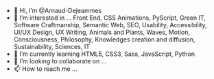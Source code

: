 - 👋 Hi, I’m @Arnaud-Dejeammes
- 👀 I’m interested in ... Front End, CSS Animations, PyScript, Green IT, Software Craftmanship, Semantic Web, SEO, Usability, Accessibility, UI/UX Design, UX Writing, Animals and Plants, Waves, Motion, Consciousness, Philosophy, Knowledges creation and diffusion, Sustainability, Sciences, IT
- 🌱 I’m currently learning HTML5, CSS3, Sass, JavaScript, Python
- 💞️ I’m looking to collaborate on ...
- 📫 How to reach me ...

<!---
Arnaud-Dejeammes/Arnaud-Dejeammes is a ✨ special ✨ repository because its `README.md` (this file) appears on your GitHub profile.
You can click the Preview link to take a look at your changes.
--->
